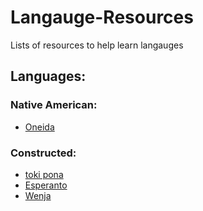 # Langauge-Resources
Lists of resources to help learn langauges

## Languages:
### Native American:
- [Oneida](Oneida.md)

### Constructed:
- [toki pona](toki-pona.md)
- [Esperanto](Esperanto.md)
- [Wenja](Wenja.md)
